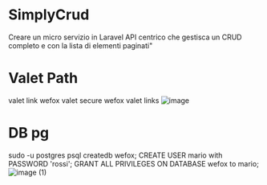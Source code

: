 # SimplyCrud
Creare un micro servizio in Laravel API centrico che gestisca un CRUD completo e con la lista di elementi paginati"

# Valet Path
valet link wefox
valet secure wefox
valet links
![image](https://user-images.githubusercontent.com/81815192/229632646-d223dfc5-d137-4dc3-a8d7-5f57649526a7.png)

# DB pg
sudo -u postgres psql
createdb wefox;
CREATE USER mario with PASSWORD 'rossi';
GRANT ALL PRIVILEGES ON DATABASE wefox to mario;
![image (1)](https://user-images.githubusercontent.com/81815192/229632654-d6fe2b47-bf2a-4b16-89d0-e48b5a48ce94.png)

